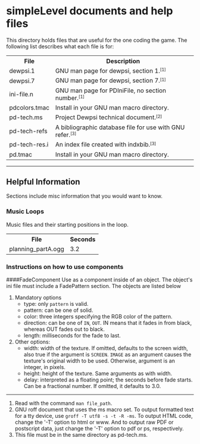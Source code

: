 # simpleLevel documents and help files
This directory holds files that are useful for the one coding the game. The following list describes what each file is for:

<table>
 <tr>
  <th>File</th>
  <th>Description</th>
 </tr>
 <tr>
  <td>dewpsi.1</td>
  <td>GNU man page for dewpsi, section 1.<small><sup>[1]</sup></small></td>
 </tr>
 <tr>
  <td>dewpsi.7</td>
  <td>GNU man page for dewpsi, section 7.<small><sup>[1]</sup></small></td>
 </tr>
 <tr>
  <td>ini-file.n</td>
  <td>GNU man page for PDIniFile, no section number.<small><sup>[1]</sup></small></td>
 </tr>
 <tr>
  <td>pdcolors.tmac</td>
  <td>Install in your GNU man macro directory.</td>
 </tr>
 <tr>
  <td>pd-tech.ms</td>
  <td>Project Dewpsi technical document.<small><sup>[2]</sup></small></td>
 </tr>
 <tr>
  <td>pd-tech-refs</td>
  <td>A bibliographic database file for use with GNU refer.<small><sup>[3]</sup></small></td>
 </tr>
 <tr>
  <td>pd-tech-res.i</td>
  <td>An index file created with indxbib.<small><sup>[3]</sup></small></td>
 </tr>
 <tr>
  <td>pd.tmac</td>
  <td>Install in your GNU man macro directory.</td>
 </tr>
</table>

* * *

## Helpful Information
Sections include misc information that you would want to know.

### Music Loops
Music files and their starting positions in the loop.

<table>
 <tr>
  <th>File</th>
  <th>Seconds</th>
 </tr>
 <tr>
  <td>planning_partA.ogg</td>
  <td>3.2</td>
 </tr>
</table>

### Instructions on how to use components

####FadeComponent
Use as a component inside of an object. The object's ini file must include a FadePattern section.
The objects are listed below

1. Mandatory options
   * type: only `pattern` is valid.
   * pattern: can be one of solid.
   * color: three integers specifying the RGB color of the pattern.
   * direction: can be one of `IN`, `OUT`. IN means that it fades in from black, whereas
     OUT fades out to black.
   * length: milliseconds for the fade to last.
2. Other options:
   * width: width of the texture. If omitted, defaults to the screen width, also true
     if the argument is `SCREEN`. `IMAGE` as an argument causes the texture's original width
     to be used. Otherwise, argument is an integer, in pixels.
   * height: height of the texture. Same arguments as with width.
   * delay: interpreted as a floating point; the seconds before fade starts. Can be a
     fractional number. If omitted, it defaults to 3\.0.

* * *

1. <a id="footnote1"></a>Read with the command `man file_path`.
2. <a id="footnote2"></a>GNU roff document that uses the ms macro set. To output formatted text for a tty device, use `groff -T utf8 -s -t -R -ms`.
	To output HTML code, change the '-T' option to html or www. And to output raw PDF or postscript data, just change the '-T' option to
	pdf or ps, respectively.
3. <a id="footnote3"></a>This file must be in the same directory as pd-tech.ms.
